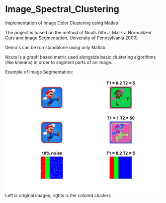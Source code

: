 # Image_Spectral_Clustering
Implementation of Image Color Clustering using Matlab

The project is based on the method of Ncuts 
(Shi J, Malik J Normalized Cuts and Image Segmentation, University of Pennsylvania 2000)

Demo's can be run standalone using only Matlab

Ncuts is a graph based metric used alongside basic clustering algorithms (like kmeans)
in order to segment parts of an image.

Example of Image Segmentation:
![alt text](https://github.com/vtsimpouris/Image_Spectral_Clustering/blob/master/demo3c.jpg)
Left is original images, rights is the colored clusters
